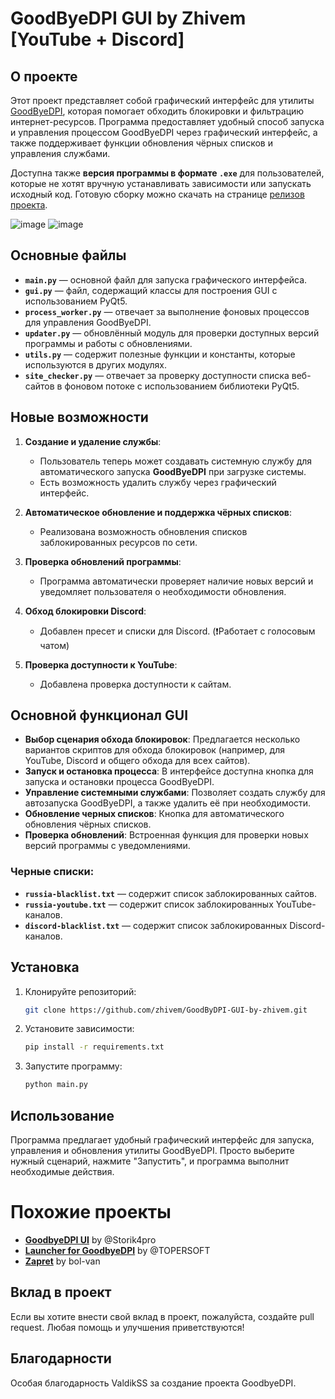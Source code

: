 # GoodByeDPI GUI by Zhivem [YouTube + Discord]

## О проекте

Этот проект представляет собой графический интерфейс для утилиты [GoodByeDPI](https://github.com/ValdikSS/GoodbyeDPI/releases), которая помогает обходить блокировки и фильтрацию интернет-ресурсов. Программа предоставляет удобный способ запуска и управления процессом GoodByeDPI через графический интерфейс, а также поддерживает функции обновления чёрных списков и управления службами.

Доступна также **версия программы в формате `.exe`** для пользователей, которые не хотят вручную устанавливать зависимости или запускать исходный код. Готовую сборку можно скачать на странице [релизов проекта](https://github.com/zhivem/GoodByDPI-GUI-by-zhivem/releases).

![image](https://github.com/user-attachments/assets/6d08d6ed-73ac-45e9-bf1d-addbf5325c37)
![image](https://github.com/user-attachments/assets/fc2a294c-c9af-4f76-ae1b-73b31b92a475)


## Основные файлы

- **`main.py`** — основной файл для запуска графического интерфейса.
- **`gui.py`** — файл, содержащий классы для построения GUI с использованием PyQt5.
- **`process_worker.py`** — отвечает за выполнение фоновых процессов для управления GoodByeDPI.
- **`updater.py`** — обновлённый модуль для проверки доступных версий программы и работы с обновлениями.
- **`utils.py`** — содержит полезные функции и константы, которые используются в других модулях.
- **`site_checker.py`** — отвечает за проверку доступности списка веб-сайтов в фоновом потоке с использованием библиотеки PyQt5.

## Новые возможности

1. **Создание и удаление службы**:
   - Пользователь теперь может создавать системную службу для автоматического запуска **GoodByeDPI** при загрузке системы.
   - Есть возможность удалить службу через графический интерфейс.

2. **Автоматическое обновление и поддержка чёрных списков**:
   - Реализована возможность обновления списков заблокированных ресурсов по сети.

3. **Проверка обновлений программы**:
   - Программа автоматически проверяет наличие новых версий и уведомляет пользователя о необходимости обновления.

4. **Обход блокировки Discord**:
   - Добавлен пресет и списки для Discord. (❗️Работает с голосовым чатом)

5. **Проверка доступности к YouTube**:
   - Добавлена проверка доступности к сайтам.

## Основной функционал GUI

- **Выбор сценария обхода блокировок**: Предлагается несколько вариантов скриптов для обхода блокировок (например, для YouTube, Discord и общего обхода для всех сайтов).
- **Запуск и остановка процесса**: В интерфейсе доступна кнопка для запуска и остановки процесса GoodByeDPI.
- **Управление системными службами**: Позволяет создать службу для автозапуска GoodByeDPI, а также удалить её при необходимости.
- **Обновление черных списков**: Кнопка для автоматического обновления чёрных списков.
- **Проверка обновлений**: Встроенная функция для проверки новых версий программы с уведомлениями.

### Черные списки:

- **`russia-blacklist.txt`** — содержит список заблокированных сайтов.
- **`russia-youtube.txt`** — содержит список заблокированных YouTube-каналов.
- **`discord-blacklist.txt`** — содержит список заблокированных Discord-каналов.

## Установка

1. Клонируйте репозиторий:

    ```bash
    git clone https://github.com/zhivem/GoodByDPI-GUI-by-zhivem.git
    ```

2. Установите зависимости:

    ```bash
    pip install -r requirements.txt
    ```

3. Запустите программу:

    ```bash
    python main.py
    ```

## Использование

Программа предлагает удобный графический интерфейс для запуска, управления и обновления утилиты GoodByeDPI. Просто выберите нужный сценарий, нажмите "Запустить", и программа выполнит необходимые действия.

# Похожие проекты

- **[GoodbyeDPI UI](https://github.com/Storik4pro/goodbyeDPI-UI)** by @Storik4pro
- **[Launcher for GoodbyeDPI](https://topersoft.com/programs/launchergdpi)** by @TOPERSOFT
- **[Zapret](https://github.com/bol-van/zapret)** by bol-van

## Вклад в проект

Если вы хотите внести свой вклад в проект, пожалуйста, создайте pull request. Любая помощь и улучшения приветствуются!

## Благодарности

Особая благодарность ValdikSS за создание проекта GoodbyeDPI.
